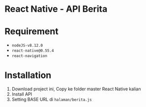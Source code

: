 # React Native - API Berita


# Requirement

* `nodeJS-v8.12.0`
* `react-native@0.55.4`
* `react-navigation`

# Installation

1. Download project ini, Copy ke folder master React Native kalian
2. Install API 
3. Setting BASE URL di `halaman/berita.js`
